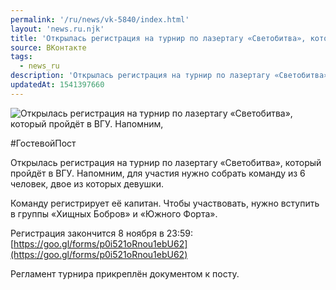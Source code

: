 ```yaml
---
permalink: '/ru/news/vk-5840/index.html'
layout: 'news.ru.njk'
title: 'Открылась регистрация на турнир по лазертагу «Светобитва», который пройдёт в ВГУ'
source: ВКонтакте
tags:
  - news_ru
description: 'Открылась регистрация на турнир по лазертагу «Светобитва», который пройдёт в ВГУ'
updatedAt: 1541397660
---
```

![Открылась регистрация на турнир по лазертагу «Светобитва», который пройдёт в ВГУ. Напомним,](https://sun9-67.userapi.com/impf/c846419/v846419549/12bd76/dD7tehtCik4.jpg?size=1280x853&quality=96&proxy=1&sign=4bf8a5487828acc558e8e720c07b21a5&c_uniq_tag=tYRvkS3j838VoR6LNi_KIpbjEIBzp4NcPpB91rUBdfE&type=album)

#ГостевойПост

Открылась регистрация на турнир по лазертагу «Светобитва», который пройдёт в ВГУ. Напомним, для участия нужно собрать команду из 6 человек, двое из которых девушки.

Команду регистрирует её капитан. Чтобы участвовать, нужно вступить в группы «Хищных Бобров» и «Южного Форта».

Регистрация закончится 8 ноября в 23:59: [https://goo.gl/forms/p0i521oRnou1ebU62](https://goo.gl/forms/p0i521oRnou1ebU62)

Регламент турнира прикреплён документом к посту.
